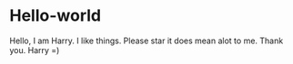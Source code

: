 # Hello-world
Hello, I am Harry. I like things. Please star it does mean alot to me.
Thank you.
Harry =)
